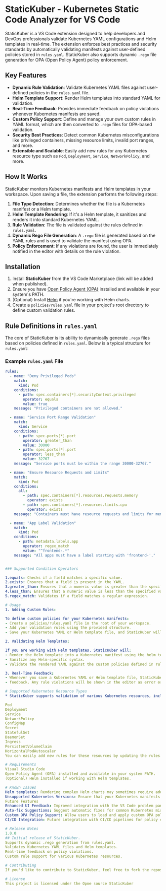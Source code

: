 # StaticKuber - Kubernetes Static Code Analyzer for VS Code

StaticKuber is a VS Code extension designed to help developers and DevOps professionals validate Kubernetes YAML configurations and Helm templates in real-time. The extension enforces best practices and security standards by automatically validating manifests against user-defined policies stored in `rules.yaml`. StaticKuber also supports dynamic `.rego` file generation for OPA (Open Policy Agent) policy enforcement.

## Key Features

- **Dynamic Rule Validation**: Validate Kubernetes YAML files against user-defined policies in the `rules.yaml` file.
- **Helm Template Support**: Render Helm templates into standard YAML for validation.
- **Real-Time Feedback**: Provides immediate feedback on policy violations whenever Kubernetes manifests are saved.
- **Custom Policy Support**: Define and manage your own custom rules in YAML format, which are then converted to `.rego` files for OPA-based validation.
- **Security Best Practices**: Detect common Kubernetes misconfigurations like privileged containers, missing resource limits, invalid port ranges, and more.
- **Extensible and Scalable**: Easily add new rules for any Kubernetes resource type such as `Pod`, `Deployment`, `Service`, `NetworkPolicy`, and more.

## How It Works

StaticKuber monitors Kubernetes manifests and Helm templates in your workspace. Upon saving a file, the extension performs the following steps:

1. **File Type Detection**: Determines whether the file is a Kubernetes manifest or a Helm template.
2. **Helm Template Rendering**: If it's a Helm template, it sanitizes and renders it into standard Kubernetes YAML.
3. **Rule Validation**: The file is validated against the rules defined in `rules.yaml`.
4. **Dynamic Rego File Generation**: A `.rego` file is generated based on the YAML rules and is used to validate the manifest using OPA.
5. **Policy Enforcement**: If any violations are found, the user is immediately notified in the editor with details on the rule violation.

## Installation

1. Install **StaticKuber** from the VS Code Marketplace (link will be added when published).
2. Ensure you have [Open Policy Agent (OPA)](https://www.openpolicyagent.org/docs/latest/#running-opa) installed and available in your system's PATH.
3. (Optional) Install [Helm](https://helm.sh/) if you're working with Helm charts.
4. Create a `policies/rules.yaml` file in your project's root directory to define custom validation rules.

## Rule Definitions in `rules.yaml`

The core of StaticKuber is its ability to dynamically generate `.rego` files based on policies defined in `rules.yaml`. Below is a typical structure for `rules.yaml`:

### Example `rules.yaml` File

```yaml
rules:
  - name: "Deny Privileged Pods"
    match:
      kind: Pod
    conditions:
      - path: spec.containers[*].securityContext.privileged
        operator: equals
        value: true
    message: "Privileged containers are not allowed."

  - name: "Service Port Range Validation"
    match:
      kind: Service
    conditions:
      - path: spec.ports[*].port
        operator: greater_than
        value: 30000
      - path: spec.ports[*].port
        operator: less_than
        value: 32767
    message: "Service ports must be within the range 30000-32767."

  - name: "Ensure Resource Requests and Limits"
    match:
      kind: Pod
    conditions:
      all:
        - path: spec.containers[*].resources.requests.memory
          operator: exists
        - path: spec.containers[*].resources.limits.cpu
          operator: exists
    message: "Containers must have resource requests and limits for memory and CPU."

  - name: "App Label Validation"
    match:
      kind: Pod
    conditions:
      - path: metadata.labels.app
        operator: regex_match
        value: "^frontend-.*"
    message: "All apps must have a label starting with 'frontend-'."


### Supported Condition Operators

1.equals: Checks if a field matches a specific value.
2.exists: Ensures that a field is present in the YAML.
3.greater_than: Ensures that a numeric value is greater than the specified value.
4.less_than: Ensures that a numeric value is less than the specified value.
5.regex_match: Validates if a field matches a regular expression.

# Usage 
1. Adding Custom Rules:

To define custom policies for your Kubernetes manifests:
- Create a policies/rules.yaml file in the root of your workspace.
- Add your validation rules using the provided structure.
- Save your Kubernetes YAML or Helm template file, and StaticKuber will automatically validate it against your rules.

2. Validating Helm Templates:

If you are working with Helm templates, StaticKuber will:
- Render the Helm template into a Kubernetes manifest using the helm template command.
- Sanitize any Helm-specific syntax.
- Validate the rendered YAML against the custom policies defined in rules.yaml.

3. Real-Time Feedback:
- Whenever you save a Kubernetes YAML or Helm template file, StaticKuber automatically validates the file and provides real-time. 
- feedback. Any rule violations will be shown in the editor as error or warning messages, with a description of the violation.

# Supported Kubernetes Resource Types
* StaticKuber supports validation of various Kubernetes resources, including but not limited to:

Pod
Deployment
Service
NetworkPolicy
ConfigMap
Secret
StatefulSet
DaemonSet
Ingress
PersistentVolumeClaim
HorizontalPodAutoscaler
You can easily add new rules for these resources by updating the rules.yaml file.

# Requirements
Visual Studio Code
Open Policy Agent (OPA) installed and available in your system PATH.
(Optional) Helm installed if working with Helm templates.

# Known Issues
Helm templates: Rendering complex Helm charts may sometimes require additional configurations (e.g., passing values through --values flags).
Unsupported Kubernetes Versions: Ensure that your Kubernetes manifests are compatible with the latest Kubernetes API versions.
Future Features
Enhanced UI Feedback: Improved integration with the VS Code problem panel for viewing policy violations.
Auto-fix Suggestions: Suggest automatic fixes for common Kubernetes misconfigurations.
Custom OPA Policy Support: Allow users to load and apply custom OPA policies directly from their workspace.
CI/CD Integration: Future integration with CI/CD pipelines for policy checks during build and deployment stages.

# Release Notes
1.0.0
## Initial release of StaticKuber.
Supports dynamic .rego generation from rules.yaml.
Validates Kubernetes YAML files and Helm templates.
Real-time feedback on policy violations.
Custom rule support for various Kubernetes resources.

# Contributing
If you'd like to contribute to StaticKuber, feel free to fork the repository and open a pull request. All contributions are welcome!

# License
This project is licensed under the Opne source StaticKuber
